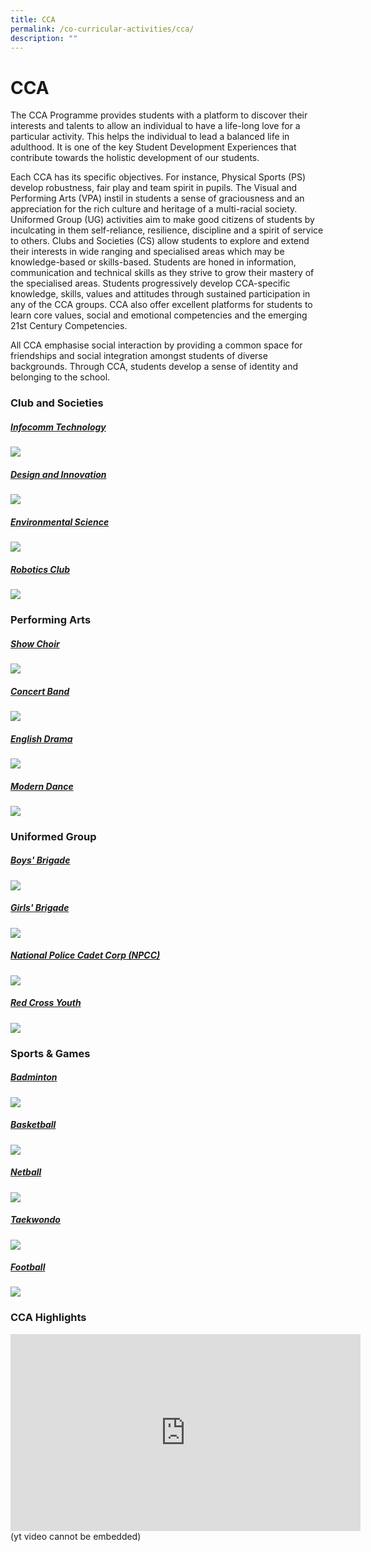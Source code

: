```yaml
---
title: CCA
permalink: /co-curricular-activities/cca/
description: ""
---
```

# **CCA**

The CCA Programme provides students with a platform to discover their interests and talents to allow an individual to have a life-long love for a particular activity. This helps the individual to lead a balanced life in adulthood. It is one of the key Student Development Experiences that contribute towards the holistic development of our students. 

Each CCA has its specific objectives. For instance, Physical Sports (PS) develop robustness, fair play and team spirit in pupils. The Visual and Performing Arts (VPA) instil in students a sense of graciousness and an appreciation for the rich culture and heritage of a multi-racial society. Uniformed Group (UG) activities aim to make good citizens of students by inculcating in them self-reliance, resilience, discipline and a spirit of service to others. Clubs and Societies (CS) allow students to explore and extend their interests in wide ranging and specialised areas which may be knowledge-based or skills-based. Students are honed in information, communication and technical skills as they strive to grow their mastery of the specialised areas. Students progressively develop CCA-specific knowledge, skills, values and attitudes through sustained participation in any of the CCA groups. CCA also offer excellent platforms for students to learn core values, social and emotional competencies and the emerging 21st Century Competencies. 

All CCA emphasise social interaction by providing a common space for friendships and social integration amongst students of diverse backgrounds. Through CCA, students develop a sense of identity and belonging to the school.

### Club and Societies

##### **[Infocomm Technology](/co-curricular-activities/Clubs-and-Societies/infocomm-technology/)**
![](/images/CCA/2022%20Infocomm%20Formal.jpg)

##### **[Design and Innovation](/co-curricular-activities/Clubs-and-Societies/design-and-innovation/)**
![](/images/CCA/2022%20Design%20n%20Innovation%20Formal.jpg)

##### **[Environmental Science ](/co-curricular-activities/Clubs-and-Societies/environmental-science/)**
![](/images/CCA/2022%20Environmental%20Science%20Formal.jpg)

##### **[Robotics Club](/co-curricular-activities/Clubs-and-Societies/robotics-club/)**
![](/images/CCA/2022%20Robotics%20Formal.jpg)


### Performing Arts

##### **[Show Choir](/co-curricular-activities/Performing-Arts/choir/)**
![](/images/CCA/2022%20Show%20Choir%20Formal.jpg)

##### **[Concert Band](/co-curricular-activities/Performing-Arts/concert-band/)**
![](/images/CCA/2022%20Concert%20Band%20Formal.jpg)

##### **[English Drama](/co-curricular-activities/Performing-Arts/english-drama/)**
![](/images/CCA/2022%20English%20Drama%20Formal.jpg)

##### **[Modern Dance](/co-curricular-activities/Performing-Arts/modern-dance/)**
![](/images/CCA/2022%20Modern%20Dance%20Formal.jpg)

### Uniformed Group

##### **[Boys' Brigade](/co-curricular-activities/Uniformed-Groups/boys-brigade/)**
![](/images/CCA/2022%20Boys%20Brigade%20Formal.jpg)

##### **[Girls' Brigade](/co-curricular-activities/Uniformed-Groups/girls-brigade/)**
![](/images/CCA/2022%20Girls%20Brigade%20Formal.jpg)

##### **[National Police Cadet Corp (NPCC)](/co-curricular-activities/Uniformed-Groups/npcc/)**
![](/images/CCA/2022%20NPCC%20Formal.jpg)

##### **[Red Cross Youth](/co-curricular-activities/red-cross/)**
![](/images/CCA/2022%20Red%20Cross%20Formal.jpg)

### Sports & Games

##### **[Badminton](/co-curricular-activities/Sports-and-Games/badminton/)**
![](/images/CCA/2022%20Badminton%20Formal.jpg)

##### **[Basketball](/co-curricular-activities/Sports-and-Games/basketball/)**
![](/images/CCA/2022%20Basketball%20Formal.jpg)

##### **[Netball](/co-curricular-activities/Sports-and-Games/netball/)**
![](/images/CCA/2022%20Netball%20Formal.jpg)

##### **[Taekwondo](/co-curricular-activities/Sports-and-Games/taekwondo/)**
![](/images/CCA/2022%20Taekwondo%20Formal.jpg)

##### **[Football](/co-curricular-activities/Sports-and-Games/football/)**
![](/images/CCA/2022%20Football%20Formal.jpg)

### CCA Highlights

<iframe width="560" height="315" src="https://www.youtube.com/embed/rvKLjlGl1sg" title="YouTube video player" frameborder="0" allow="accelerometer; autoplay; clipboard-write; encrypted-media; gyroscope; picture-in-picture; web-share" allowfullscreen></iframe>
(yt video cannot be embedded)